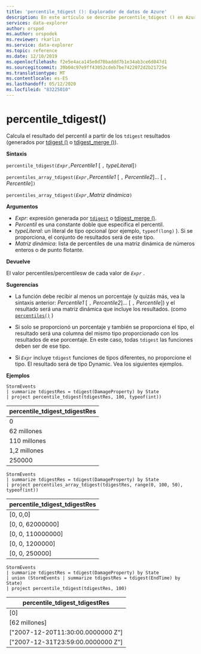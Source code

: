 ```yaml
---
title: 'percentile_tdigest (): Explorador de datos de Azure'
description: En este artículo se describe percentile_tdigest () en Azure Explorador de datos.
services: data-explorer
author: orspod
ms.author: orspodek
ms.reviewer: rkarlin
ms.service: data-explorer
ms.topic: reference
ms.date: 12/10/2019
ms.openlocfilehash: f2e5e4aca145e0d78baddd7b1e34ab3ce6d047d1
ms.sourcegitcommit: 39b04c97e9ff43052cdeb7be7422072d2b21725e
ms.translationtype: MT
ms.contentlocale: es-ES
ms.lasthandoff: 05/12/2020
ms.locfileid: "83225010"
---
```

# <a name="percentile_tdigest"></a>percentile_tdigest()

Calcula el resultado del percentil a partir de los `tdigest` resultados (generados por [tdigest ()](tdigest-aggfunction.md) o [tdigest_merge ()](tdigest-merge-aggfunction.md)).

**Sintaxis**

`percentile_tdigest(`*`Expr`*`,`*Percentile1* [ `,` *typeLiteral*]`)`

`percentiles_array_tdigest(`*`Expr`*`,`*Percentile1* [ `,` *Percentile2*]... [ `,` *Percentile*]`)`

`percentiles_array_tdigest(`*`Expr`*`,`*Matriz dinámica*`)`

**Argumentos**

* *Expr*: expresión generada por [`tdigest`](tdigest-aggfunction.md) o [tdigest_merge ()](tdigest-merge-aggfunction.md).
* *Percentil* es una constante doble que especifica el percentil.
* *typeLiteral*: un literal de tipo opcional (por ejemplo, `typeof(long)` ). Si se proporciona, el conjunto de resultados será de este tipo. 
* *Matriz dinámica*: lista de percentiles de una matriz dinámica de números enteros o de punto flotante.

**Devuelve**

El valor percentiles/percentilesw de cada valor de *`Expr`* .

**Sugerencias**

* La función debe recibir al menos un porcentaje (y quizás más, vea la sintaxis anterior: *Percentile1* [ `,` *Percentile2*]... [ `,` *Percentile*]) y el resultado será una matriz dinámica que incluye los resultados. (como [`percentiles()`](percentiles-aggfunction.md) )
  
* Si solo se proporcionó un porcentaje y también se proporciona el tipo, el resultado será una columna del mismo tipo proporcionado con los resultados de ese porcentaje. En este caso, todas `tdigest` las funciones deben ser de ese tipo.

* Si *`Expr`* incluye `tdigest` funciones de tipos diferentes, no proporcione el tipo. El resultado será de tipo Dynamic. Vea los siguientes ejemplos.

**Ejemplos**

```kusto
StormEvents
| summarize tdigestRes = tdigest(DamageProperty) by State
| project percentile_tdigest(tdigestRes, 100, typeof(int))
```

|percentile_tdigest_tdigestRes|
|---|
|0|
|62 millones|
|110 millones|
|1,2 millones|
|250000|


```kusto
StormEvents
| summarize tdigestRes = tdigest(DamageProperty) by State
| project percentiles_array_tdigest(tdigestRes, range(0, 100, 50), typeof(int))
```

|percentile_tdigest_tdigestRes|
|---|
|[0, 0,0]|
|[0, 0, 62000000]|
|[0, 0, 110000000]|
|[0, 0, 1200000]|
|[0, 0, 250000]|


```kusto
StormEvents
| summarize tdigestRes = tdigest(DamageProperty) by State
| union (StormEvents | summarize tdigestRes = tdigest(EndTime) by State)
| project percentile_tdigest(tdigestRes, 100)
```

|percentile_tdigest_tdigestRes|
|---|
|[0]|
|[62 millones]|
|["2007-12-20T11:30:00.0000000 Z"]|
|["2007-12-31T23:59:00.0000000 Z"]|
